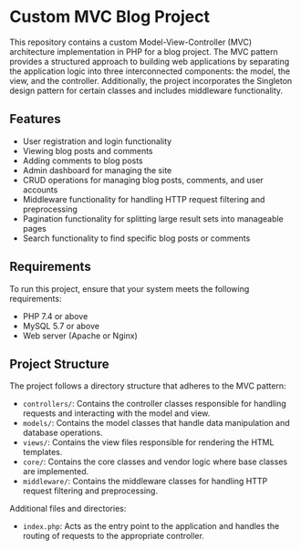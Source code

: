 # Custom MVC Blog Project

This repository contains a custom Model-View-Controller (MVC) architecture implementation in PHP for a blog project. The MVC pattern provides a structured approach to building web applications by separating the application logic into three interconnected components: the model, the view, and the controller. Additionally, the project incorporates the Singleton design pattern for certain classes and includes middleware functionality.


## Features

- User registration and login functionality
- Viewing blog posts and comments
- Adding comments to blog posts
- Admin dashboard for managing the site
- CRUD operations for managing blog posts, comments, and user accounts
- Middleware functionality for handling HTTP request filtering and preprocessing
- Pagination functionality for splitting large result sets into manageable pages
- Search functionality to find specific blog posts or comments

## Requirements

To run this project, ensure that your system meets the following requirements:

- PHP 7.4 or above
- MySQL 5.7 or above
- Web server (Apache or Nginx)


## Project Structure

The project follows a directory structure that adheres to the MVC pattern:

- `controllers/`: Contains the controller classes responsible for handling requests and interacting with the model and view.
- `models/`: Contains the model classes that handle data manipulation and database operations.
- `views/`: Contains the view files responsible for rendering the HTML templates.
- `core/`: Contains the core classes and vendor logic where base classes are implemented.
- `middleware/`: Contains the middleware classes for handling HTTP request filtering and preprocessing.

Additional files and directories:

- `index.php`: Acts as the entry point to the application and handles the routing of requests to the appropriate controller.
